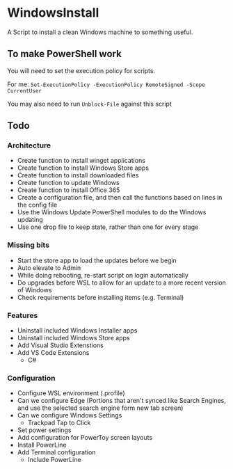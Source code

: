 # WindowsInstall
A Script to install a clean Windows machine to something useful. 

## To make PowerShell work
You will need to set the execution policy for scripts. 

For me: 
`Set-ExecutionPolicy -ExecutionPolicy RemoteSigned -Scope CurrentUser`

You may also need to run `Unblock-File` against this script



## Todo
### Architecture
* Create function to install winget applications
* Create function to install Windows Store apps
* Create function to install downloaded files
* Create function to update Windows
* Create function to install Office 365
* Create a configuration file, and then call the functions based on lines in the config file
* Use the Windows Update PowerShell modules to do the Windows updating
* Use one drop file to keep state, rather than one for every stage

### Missing bits
* Start the store app to load the updates before we begin
* Auto elevate to Admin
* While doing rebooting, re-start script on login automatically
* Do upgrades before WSL to allow for an update to a more recent version of Windows
* Check requirements before installing items (e.g. Terminal)

### Features
* Uninstall included Windows Installer apps
* Uninstall included Windows Store apps
* Add Visual Studio Extenstions
* Add VS Code Extensions
	* C#

### Configuration
* Configure WSL environment (.profile)
* Can we configure Edge (Portions that aren't synced like Search Engines, and use the selected search engine form new tab screen)
* Can we configure Windows Settings
	* Trackpad Tap to Click
* Set power settings
* Add configuration for PowerToy screen layouts
* Install PowerLine
* Add Terminal configuration
	* Include PowerLine

